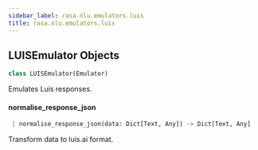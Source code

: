 ```yaml
---
sidebar_label: rasa.nlu.emulators.luis
title: rasa.nlu.emulators.luis
---
```


## LUISEmulator Objects

```python
class LUISEmulator(Emulator)
```

Emulates Luis responses.

#### normalise\_response\_json

```python
 | normalise_response_json(data: Dict[Text, Any]) -> Dict[Text, Any]
```

Transform data to luis.ai format.

